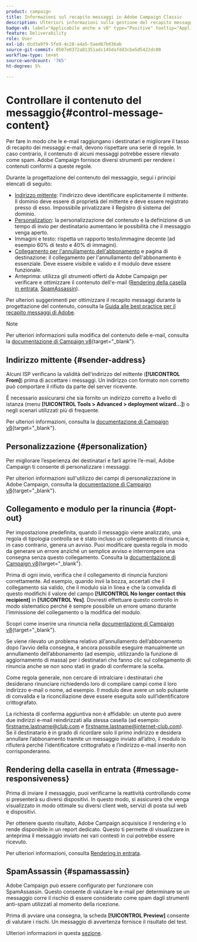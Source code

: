 ```yaml
---
product: campaign
title: Informazioni sul recapito messaggi in Adobe Campaign Classic
description: Ulteriori informazioni sulla gestione del recapito messaggi in Adobe Campaign
badge-v8: label="Applicabile anche a v8" type="Positive" tooltip="Applicabile anche a Campaign v8"
feature: Deliverability
role: User
exl-id: dcd3a9f9-5fe9-4c28-a4a5-5aed67b036ab
source-git-commit: 0507e0372a81351adc145dafdd3cbe5d5422dc00
workflow-type: tm+mt
source-wordcount: '765'
ht-degree: 5%

---
```


# Controllare il contenuto del messaggio{#control-message-content}

Per fare in modo che le e-mail raggiungano i destinatari e migliorare il tasso di recapito dei messaggi e-mail, devono rispettare una serie di regole. In caso contrario, il contenuto di alcuni messaggi potrebbe essere rilevato come spam. Adobe Campaign fornisce diversi strumenti per rendere i contenuti conformi a queste regole.

Durante la progettazione del contenuto del messaggio, segui i principi elencati di seguito:

* [Indirizzo mittente](#sender-address): l&#39;indirizzo deve identificare esplicitamente il mittente. Il dominio deve essere di proprietà del mittente e deve essere registrato presso di esso. Impossibile privatizzare il Registro di sistema del dominio.
* [Personalization](#personalization): la personalizzazione del contenuto e la definizione di un tempo di invio per destinatario aumentano le possibilità che il messaggio venga aperto.
* Immagini e testo: rispetta un rapporto testo/immagine decente (ad esempio 60% di testo e 40% di immagini).
* [Collegamento per l&#39;annullamento dell&#39;abbonamento](#opt-out) e pagina di destinazione: il collegamento per l&#39;annullamento dell&#39;abbonamento è essenziale. Deve essere visibile e valido e il modulo deve essere funzionale.
* Anteprima: utilizza gli strumenti offerti da Adobe Campaign per verificare e ottimizzare il contenuto dell&#39;e-mail ([Rendering della casella in entrata](#message-responsiveness), [SpamAssassin](#spamassassin)).

Per ulteriori suggerimenti per ottimizzare il recapito messaggi durante la progettazione del contenuto, consulta la [Guida alle best practice per il recapito messaggi di Adobe](https://experienceleague.adobe.com/docs/deliverability-learn/deliverability-best-practice-guide/content-best-practices-for-optimal-delivery.html).

>[!NOTE]
>
>Per ulteriori informazioni sulla modifica del contenuto delle e-mail, consulta la [documentazione di Campaign v8](https://experienceleague.adobe.com/docs/campaign/campaign-v8/send/emails/defining-the-email-content.html){target="_blank"}.

## Indirizzo mittente {#sender-address}

Alcuni ISP verificano la validità dell&#39;indirizzo del mittente (**[!UICONTROL From]**) prima di accettare i messaggi. Un indirizzo con formato non corretto può comportare il rifiuto da parte del server ricevente.

È necessario assicurarsi che sia fornito un indirizzo corretto a livello di istanza (menu **[!UICONTROL Tools > Advanced > deployment wizard...]**) o negli scenari utilizzati più di frequente.

Per ulteriori informazioni, consulta la [documentazione di Campaign v8](https://experienceleague.adobe.com/docs/campaign/campaign-v8/send/emails/defining-the-email-content.html){target="_blank"}.

## Personalizzazione {#personalization}

Per migliorare l’esperienza dei destinatari e farli aprire l’e-mail, Adobe Campaign ti consente di personalizzare i messaggi.

Per ulteriori informazioni sull&#39;utilizzo dei campi di personalizzazione in Adobe Campaign, consulta la [documentazione di Campaign v8](https://experienceleague.adobe.com/en/docs/campaign/campaign-v8/send/personalize/personalization-fields){target="_blank"}.

## Collegamento e modulo per la rinuncia {#opt-out}

Per impostazione predefinita, quando il messaggio viene analizzato, una regola di tipologia controlla se è stato incluso un collegamento di rinuncia e, in caso contrario, genera un avviso. Puoi modificare questa regola in modo da generare un errore anziché un semplice avviso e interrompere una consegna senza questo collegamento. Consulta la [documentazione di Campaign v8](https://experienceleague.adobe.com/docs/campaign/campaign-v8/send/validate/delivery-analysis.html){target="_blank"}.

Prima di ogni invio, verifica che il collegamento di rinuncia funzioni correttamente. Ad esempio, quando invii la bozza, accertati che il collegamento sia valido, che il modulo sia in linea e che la convalida di questo modifichi il valore del campo **[!UICONTROL No longer contact this recipient]** in **[!UICONTROL Yes]**. Dovresti effettuare questo controllo in modo sistematico perché è sempre possibile un errore umano durante l’immissione del collegamento o la modifica del modulo.

Scopri come inserire una rinuncia nella [documentazione di Campaign v8](https://experienceleague.adobe.com/docs/campaign/campaign-v8/send/personalize/personalization-blocks.html){target="_blank"}.

Se viene rilevato un problema relativo all’annullamento dell’abbonamento dopo l’avvio della consegna, è ancora possibile eseguire manualmente un annullamento dell’abbonamento (ad esempio, utilizzando la funzione di aggiornamento di massa) per i destinatari che fanno clic sul collegamento di rinuncia anche se non sono stati in grado di confermare la scelta.

Come regola generale, non cercare di intralciare i destinatari che desiderano rinunciare richiedendo loro di compilare campi come il loro indirizzo e-mail o nome, ad esempio. Il modulo deve avere un solo pulsante di convalida e la riconciliazione deve essere eseguita solo sull’identificatore crittografato.

La richiesta di conferma aggiuntiva non è affidabile: un utente può avere due indirizzi e-mail reindirizzati alla stessa casella (ad esempio: firstname.lastname@club.com e firstname.lastname@internet-club.com). Se il destinatario è in grado di ricordare solo il primo indirizzo e desidera annullare l’abbonamento tramite un messaggio inviato all’altro, il modulo lo rifiuterà perché l’identificatore crittografato e l’indirizzo e-mail inserito non corrisponderanno.

## Rendering della casella in entrata {#message-responsiveness}

Prima di inviare il messaggio, puoi verificarne la reattività controllando come si presenterà su diversi dispositivi. In questo modo, si assicurerà che venga visualizzato in modo ottimale su diversi client web, servizi di posta sul web e dispositivi.

Per ottenere questo risultato, Adobe Campaign acquisisce il rendering e lo rende disponibile in un report dedicato. Questo ti permette di visualizzare in anteprima il messaggio inviato nei vari contesti in cui potrebbe essere ricevuto.

Per ulteriori informazioni, consulta [Rendering in entrata](inbox-rendering.md).

## SpamAssassin {#spamassassin}

Adobe Campaign può essere configurato per funzionare con SpamAssassin. Questo consente di valutare le e-mail per determinare se un messaggio corre il rischio di essere considerato come spam dagli strumenti anti-spam utilizzati al momento della ricezione.

Prima di avviare una consegna, la scheda **[!UICONTROL Preview]** consente di valutare i rischi. Un messaggio di avvertenza fornisce il risultato del test.

Ulteriori informazioni in questa [sezione](spamassassin.md).

